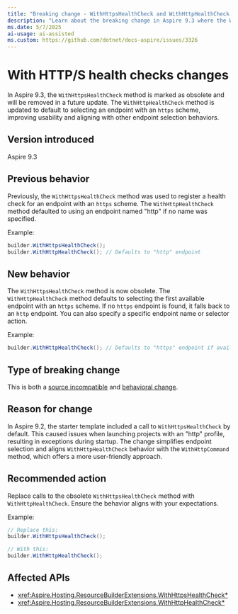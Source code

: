 ```yaml
---
title: "Breaking change - WithHttpsHealthCheck and WithHttpHealthCheck changes in Aspire 9.3"
description: "Learn about the breaking change in Aspire 9.3 where the WithHttpsHealthCheck method is marked obsolete and WithHttpHealthCheck behavior is updated."
ms.date: 5/7/2025
ai-usage: ai-assisted
ms.custom: https://github.com/dotnet/docs-aspire/issues/3326
---
```


# With HTTP/S health checks changes

In Aspire 9.3, the `WithHttpsHealthCheck` method is marked as obsolete and will be removed in a future update. The `WithHttpHealthCheck` method is updated to default to selecting an endpoint with an `https` scheme, improving usability and aligning with other endpoint selection behaviors.

## Version introduced

Aspire 9.3

## Previous behavior

Previously, the `WithHttpsHealthCheck` method was used to register a health check for an endpoint with an `https` scheme. The `WithHttpHealthCheck` method defaulted to using an endpoint named "http" if no name was specified.

Example:

```csharp
builder.WithHttpsHealthCheck();
builder.WithHttpHealthCheck(); // Defaults to "http" endpoint
```

## New behavior

The `WithHttpsHealthCheck` method is now obsolete. The `WithHttpHealthCheck` method defaults to selecting the first available endpoint with an `https` scheme. If no `https` endpoint is found, it falls back to an `http` endpoint. You can also specify a specific endpoint name or selector action.

Example:

```csharp
builder.WithHttpHealthCheck(); // Defaults to "https" endpoint if available
```

## Type of breaking change

This is both a [source incompatible](../categories.md#source-compatibility) and [behavioral change](../categories.md#behavioral-change).

## Reason for change

In Aspire 9.2, the starter template included a call to `WithHttpsHealthCheck` by default. This caused issues when launching projects with an "http" profile, resulting in exceptions during startup. The change simplifies endpoint selection and aligns `WithHttpHealthCheck` behavior with the `WithHttpCommand` method, which offers a more user-friendly approach.

## Recommended action

Replace calls to the obsolete `WithHttpsHealthCheck` method with `WithHttpHealthCheck`. Ensure the behavior aligns with your expectations.

Example:

```csharp
// Replace this:
builder.WithHttpsHealthCheck();

// With this:
builder.WithHttpHealthCheck();
```

## Affected APIs

- <xref:Aspire.Hosting.ResourceBuilderExtensions.WithHttpsHealthCheck*>
- <xref:Aspire.Hosting.ResourceBuilderExtensions.WithHttpHealthCheck*>
